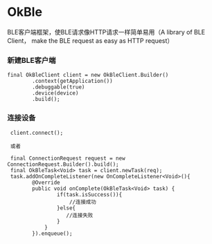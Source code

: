# OkBle
BLE客户端框架，使BLE请求像HTTP请求一样简单易用（A library of BLE Client， make the BLE request as easy as HTTP request）


### 新建BLE客户端
```
final OkBleClient client = new OkBleClient.Builder()
        .context(getApplication())
        .debuggable(true)
        .device(device)
        .build();
```

### 连接设备
```
 client.connect();
 
 或者
 
 final ConnectionRequest request = new ConnectionRequest.Builder().build();
 final OkBleTask<Void> task = client.newTask(req);
 task.addOnCompleteListener(new OnCompleteListener<Void>(){
        @Override
        public void onComplete(OkBleTask<Void> task) {
                if(task.isSuccess()){
                    //连接成功
                }else{
                   //连接失败
                }
            }
        }).enqueue();
        
        
```
